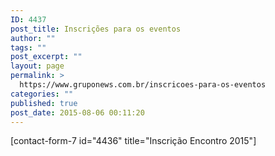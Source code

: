 ```yaml
---
ID: 4437
post_title: Inscrições para os eventos
author: ""
tags: ""
post_excerpt: ""
layout: page
permalink: >
  https://www.gruponews.com.br/inscricoes-para-os-eventos
categories: ""
published: true
post_date: 2015-08-06 00:11:20
---
```

[contact-form-7 id="4436" title="Inscrição Encontro 2015"]